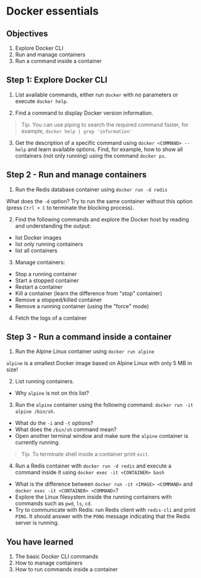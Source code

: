 
# Docker essentials

## Objectives 

1. Explore Docker CLI
2. Run and manage containers
3. Run a command inside a container

## Step 1: Explore Docker CLI

1. List available commands, either run `docker` with no parameters or execute `docker help`.

2. Find a command to display Docker version information.   
  > Tip. You can use piping to search the required command faster, for example, `docker help | grep 'information'`

3. Get the description of a specific command using `docker <COMMAND> --help` and learn available options. Find, for example, how to show all containers (not only running) using the command `docker ps`.

## Step 2 - Run and manage containers

1. Run the Redis database container using `docker run -d redis`

  What does the `-d` option? Try to run the same container without this option (press `Ctrl + C` to terminate the blocking process).

2. Find the following commands and explore the Docker host by reading and understanding the output:

  - list Docker images
  - list only running containers
  - list all containers

3. Manage containers:

  - Stop a running container
  - Start a stopped container
  - Restart a container
  - Kill a container (learn the difference from "stop" container)
  - Remove a stopped/killed container
  - Remove a running container (using the "force" mode)

4. Fetch the logs of a container

## Step 3 - Run a command inside a container

1. Run the Alpine Linux container using `docker run alpine` 

  `alpine` is a smallest Docker image based on Alpine Linux with only 5 MB in size!

2. List running containers.

  - Why `alpine` is not on this list?

3. Run the `alpine` container using the following command: `docker run -it alpine /bin/sh`.

  - What do the `-i` and `-t` options? 
  - What does the `/bin/sh` command mean?
  - Open another terminal window and make sure the `alpine` container is currently running.
  > Tip. To terminate shell inside a container print `exit`.

4. Run a Redis container with `docker run -d redis` and execute a command inside it using `docker exec -it <CONTAINER> bash`

  - What is the difference between `docker run -it <IMAGE> <COMMAND>` and `docker exec -it <CONTAINER> <COMMAND>`?
  - Explore the Linux filesystem inside the running containers with commands such as `pwd`, `ls`, `cd`.
  - Try to communicate with Redis: run Redis client with `redis-cli` and print `PING`. It should answer with the `PONG` message indicating that the Redis server is running.

## You have learned

1. The basic Docker CLI commands 
2. How to manage containers
3. How to run commands inside a container

